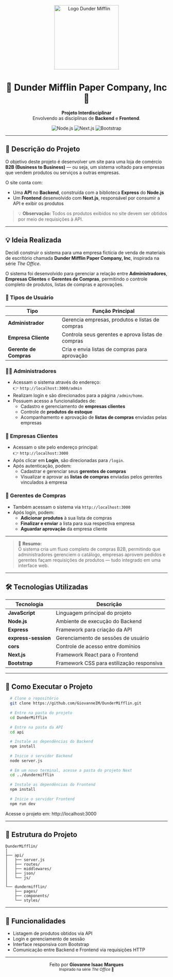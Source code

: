 <p align="center">
  <img src="./logo.png" alt="Logo Dunder Mifflin" width="200"/>
</p>

<h1 align="center">📄 Dunder Mifflin Paper Company, Inc 📄</h1>

<p align="center">
  <b>Projeto Interdisciplinar</b><br>
  Envolvendo as disciplinas de <b>Backend</b> e <b>Frontend</b>.
</p>

<p align="center">
  <img src="https://img.shields.io/badge/Node.js-Express-green" alt="Node.js">
  <img src="https://img.shields.io/badge/Next.js-Frontend-blue" alt="Next.js">
  <img src="https://img.shields.io/badge/Bootstrap-Responsive-purple" alt="Bootstrap">
</p>

---

## 🧾 Descrição do Projeto

O objetivo deste projeto é desenvolver um site para uma loja de comércio **B2B (Business to Business)** — ou seja, um sistema voltado para empresas que vendem produtos ou serviços a outras empresas.

O site conta com:

- Uma **API** no **Backend**, construída com a biblioteca **Express** do **Node.js**  
- Um **Frontend** desenvolvido com **Next.js**, responsável por consumir a API e exibir os produtos

> 💡 **Observação:** Todos os produtos exibidos no site devem ser obtidos por meio de requisições à API.

---

## 💡 Ideia Realizada

Decidi construir o sistema para uma empresa fictícia de venda de materiais de escritório chamada **Dunder Mifflin Paper Company, Inc**, inspirada na série *The Office*.

O sistema foi desenvolvido para gerenciar a relação entre **Administradores**, **Empresas Clientes** e **Gerentes de Compras**, permitindo o controle completo de produtos, listas de compras e aprovações.

### 👥 Tipos de Usuário

| Tipo | Função Principal |
|--------|------------------|
| **Administrador** | Gerencia empresas, produtos e listas de compras |
| **Empresa Cliente** | Controla seus gerentes e aprova listas de compras |
| **Gerente de Compras** | Cria e envia listas de compras para aprovação |

### 🧍‍♂️ Administradores
- Acessam o sistema através do endereço:  
  👉 `http://localhost:3000/admin`
- Realizam login e são direcionados para a página `/admin/home`.
- Possuem acesso a funcionalidades de:
  - Cadastro e gerenciamento de **empresas clientes**  
  - Controle de **produtos do estoque**  
  - Acompanhamento e aprovação de **listas de compras** enviadas pelas empresas

### 🏢 Empresas Clientes
- Acessam o site pelo endereço principal:  
  👉 `http://localhost:3000`
- Após clicar em **Login**, são direcionadas para `/login`.
- Após autenticação, podem:
  - Cadastrar e gerenciar seus **gerentes de compras**  
  - Visualizar e aprovar as **listas de compras** enviadas pelos gerentes vinculados à empresa

### 🛒 Gerentes de Compras
- Também acessam o sistema via `http://localhost:3000`
- Após login, podem:
  - **Adicionar produtos** à sua lista de compras  
  - **Finalizar e enviar** a lista para sua respectiva empresa  
  - **Aguardar aprovação** da empresa cliente

---

> 🧠 **Resumo:**  
> O sistema cria um fluxo completo de compras B2B, permitindo que administradores gerenciem o catálogo, empresas aprovem pedidos e gerentes façam requisições de produtos — tudo integrado em uma interface web.

---

## 🛠️ Tecnologias Utilizadas

| Tecnologia | Descrição |
|-------------|------------|
| **JavaScript** | Linguagem principal do projeto |
| **Node.js** | Ambiente de execução do Backend |
| **Express** | Framework para criação da API |
| **express-session** | Gerenciamento de sessões de usuário |
| **cors** | Controle de acesso entre domínios |
| **Next.js** | Framework React para o Frontend |
| **Bootstrap** | Framework CSS para estilização responsiva |

---

## 🚀 Como Executar o Projeto

```bash
  # Clone o repositório
  git clone https://github.com/GiovanneIM/DunderMifflin.git
  
  # Entre na pasta do projeto
  cd DunderMifflin
  
  # Entre na pasta da API
  cd api
  
  # Instale as dependências do Backend
  npm install
  
  # Inicie o servidor Backend
  node server.js
  
  # Em um novo terminal, acesse a pasta do projeto Next
  cd ../dundermifflin
  
  # Instale as dependências do Frontend
  npm install
  
  # Inicie o servidor Frontend
  npm run dev
```
Acesse o projeto em: http://localhost:3000

---

## 📂 Estrutura do Projeto
```
DunderMifflin/
│
├── api/
│   ├── server.js
│   ├── routes/
│   ├── middlewares/
│   ├── json/
│   └── js/
│
└── dundermifflin/
    ├── pages/
    ├── components/
    └── styles/
```

---

## 📌 Funcionalidades

- Listagem de produtos obtidos via API  
- Login e gerenciamento de sessão  
- Interface responsiva com Bootstrap  
- Comunicação entre Backend e Frontend via requisições HTTP  

---

<p align="center">
  Feito por <b>Giovanne Isaac Marques</b><br>
  <sub>Inspirado na série <i>The Office</i> 🏢</sub>
</p>

